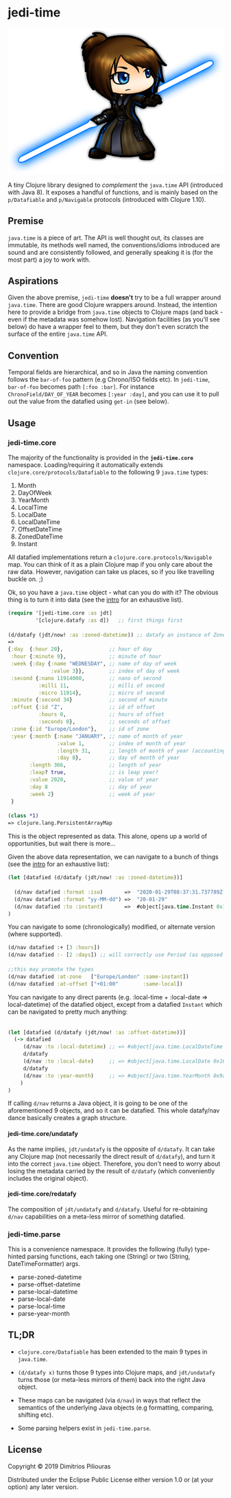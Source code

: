 # jedi-time

![](jedi.png)

A tiny Clojure library designed to _complement_ the `java.time` API (introduced with Java 8).
It exposes a handful of functions, and is mainly based on the `p/Datafiable` and `p/Navigable` protocols 
(introduced with Clojure 1.10).

## Premise 
`java.time` is a piece of art. The API is well thought out, its classes are immutable, its methods well named, 
the conventions/idioms introduced are sound and are consistently followed, and generally speaking it is (for the most part)
 a joy to work with.

## Aspirations
 
 Given the above premise, `jedi-time` **doesn't** try to be a full wrapper around `java.time`. There are good Clojure wrappers around.
 Instead, the intention here to provide a bridge from `java.time` objects to Clojure maps (and back - even if 
 the metadata was somehow lost). Navigation facilities (as you'll see below) do have a wrapper feel to them, but they don't even scratch the surface of the entire `java.time` API.  

## Convention
Temporal fields are hierarchical, and so in Java the naming convention follows the `bar-of-foo` pattern (e.g Chrono/ISO fields etc).
In `jedi-time`, `bar-of-foo` becomes path `[:foo :bar]`. For instance `ChronoField/DAY_OF_YEAR` becomes `[:year :day]`, 
and you can use it to pull out the value from the datafied  using `get-in` (see below). 

## Usage

### jedi-time.core

The majority of the functionality is provided in the **`jedi-time.core`** namespace. 
Loading/requiring it automatically extends `clojure.core/protocols/Datafiable` to the following 9 
`java.time` types:

1. Month
2. DayOfWeek 
3. YearMonth
4. LocalTime
5. LocalDate
6. LocalDateTime
7. OffsetDateTime
8. ZonedDateTime
9. Instant

All datafied implementations return a `clojure.core.protocols/Navigable` map. 
You can think of it as a plain Clojure map if you only care about the raw data. 
However, navigation can take us places, so if you like travelling buckle on. ;) 

Ok, so you have a `java.time` object - what can you do with it? The obvious thing is to turn it into data 
(see the [intro](doc/intro.md) for an exhaustive list).

```clj
(require '[jedi-time.core :as jdt]
         '[clojure.datafy :as d])   ;; first things first

(d/datafy (jdt/now! :as :zoned-datetime)) ;; datafy an instance of ZonedDateTime
=> 
{:day  {:hour 20},               ;; hour of day
 :hour {:minute 9},              ;; minute of hour
 :week {:day {:name "WEDNESDAY", ;; name of day of week
              :value 3}},        ;; index of day of week
 :second {:nano 11914000,        ;; nano of second
          :milli 11,             ;; milli of second 
          :micro 11914},         ;; micro of second 
 :minute {:second 34}            ;; second of minute 
 :offset {:id "Z",               ;; id of offset  
          :hours 0,              ;; hours of offset
          :seconds 0},           ;; seconds of offset 
 :zone {:id "Europe/London"},    ;; id of zone
 :year {:month {:name "JANUARY", ;; name of month of year
                :value 1,        ;; index of month of year 
                :length 31,      ;; length of month of year (accounting for leap years)
                :day 8},         ;; day of month of year
       :length 366,              ;; length of year
       :leap? true,              ;; is leap year?
       :value 2020,              ;; value of year
       :day 8                    ;; day of year 
       :week 2}                  ;; week of year 
 }           

(class *1)
=> clojure.lang.PersistentArrayMap
```
This is the object represented as data. 
This alone, opens up a world of opportunities, but wait there is more...

Given the above data representation, we can navigate to a bunch of things 
(see the [intro](doc/intro.md) for an exhaustive list):

```clj
(let [datafied (d/datafy (jdt/now! :as :zoned-datetime))] 
  
  (d/nav datafied :format :iso)       =>  "2020-01-29T08:37:31.737789Z[Europe/London]"
  (d/nav datafied :format "yy-MM-dd") =>  "20-01-29"
  (d/nav datafied :to :instant)       =>  #object[java.time.Instant 0x19ca0015 "2020-01-29T08:37:31.737789Z"]
)
```
You can navigate to some (chronologically) modified, or alternate version (where supported).

```clj
(d/nav datafied :+ [3 :hours])
(d/nav datafied :- [2 :days]) ;; will correctly use Period (as opposed to Duration)

;;this may promote the types
(d/nav datafied :at-zone   ["Europe/London" :same-instant])
(d/nav datafied :at-offset ["+01:00"        :same-local])  
```

You can navigate to any direct parents (e.g. :local-time + :local-date => local-datetime) 
of the datafied object, except from a datafied `Instant` which can be navigated to pretty much anything: 

```clj

(let [datafied (d/datafy (jdt/now! :as :offset-datetime))] 
  (-> datafied  
     (d/nav :to :local-datetime) ;; => #object[java.time.LocalDateTime 0x7363452f "2020-01-29T10:15:21.399461"]
     d/datafy
     (d/nav :to :local-date)     ;; => #object[java.time.LocalDate 0x167f1c41 "2020-01-29"]
     d/datafy 
     (d/nav :to :year-month)     ;; => #object[java.time.YearMonth 0x9a9de2f "2020-01"]
    )
)

```

If calling `d/nav` returns a Java object, it is going to be one of the aforementioned 9 objects, and so it can be datafied. 
This whole datafy/nav dance basically creates a graph structure.   


#### jedi-time.core/undatafy 

As the name implies, `jdt/undatafy` is the opposite of `d/datafy`.
It can take any Clojure map (not necessarily the direct result of `d/datafy`), 
and turn it into the correct `java.time` object. Therefore, you don't need to worry about losing 
the metadata carried by the result of `d/datafy` (which conveniently includes the original object).

#### jedi-time.core/redatafy 

The composition of `jdt/undatafy` and `d/datafy`. Useful for re-obtaining `d/nav` capabilities on a meta-less mirror of something datafied.  


### jedi-time.parse
This is a convenience namespace. It provides the following (fully) type-hinted parsing functions, 
each taking one (String) or two (String, DateTimeFormatter) args.

- parse-zoned-datetime
- parse-offset-datetime
- parse-local-datetime
- parse-local-date
- parse-local-time
- parse-year-month

## TL;DR 

- `clojure.core/Datafiable` has been extended to the main 9 types in `java.time`.

- `(d/datafy x)` turns those 9 types into Clojure maps, and `jdt/undatafy` turns those (or meta-less mirrors of them) back into the right Java object.

- These maps can be navigated (via `d/nav`) in ways that reflect the semantics of the underlying Java objects (e.g formatting, comparing, shifting etc).  

- Some parsing helpers exist in `jedi-time.parse`.

## License

Copyright © 2019 Dimitrios Piliouras

Distributed under the Eclipse Public License either version 1.0 or (at your option) any later version.
